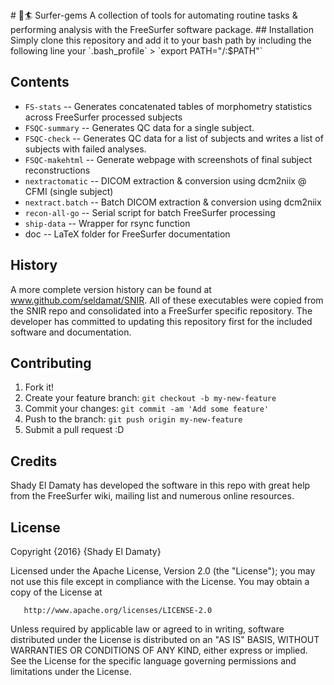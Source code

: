 <snippet>
  <content>
# 💎🏄 Surfer-gems 
A collection of tools for automating routine tasks &amp; performing analysis with the FreeSurfer software package.
## Installation
Simply clone this repository and add it to your bash path by including the following line your `.bash_profile`
> `export PATH="<PATHTOSURFERGEMS>/:$PATH"`

## Contents
- `FS-stats`       -- Generates concatenated tables of morphometry statistics across FreeSurfer processed subjects
- `FSQC-summary`   -- Generates QC data for a single subject.
- `FSQC-check`     -- Generates QC data for a list of subjects and writes a list of subjects with failed analyses.  
- `FSQC-makehtml`  -- Generate webpage with screenshots of final subject reconstructions
- `nextractomatic` -- DICOM extraction & conversion using dcm2niix @ CFMI (single subject)
- `nextract.batch` -- Batch DICOM extraction & conversion using dcm2niix
- `recon-all-go`   -- Serial script for batch FreeSurfer processing
- `ship-data`      -- Wrapper for rsync function
- doc            -- LaTeX folder for FreeSurfer documentation

## History
A more complete version history can be found at www.github.com/seldamat/SNIR.  All of these executables were copied from the SNIR repo and consolidated into a FreeSurfer specific repository.  The developer has committed to updating this repository first for the included software and documentation.

## Contributing
1. Fork it!
2. Create your feature branch: `git checkout -b my-new-feature`
3. Commit your changes: `git commit -am 'Add some feature'`
4. Push to the branch: `git push origin my-new-feature`
5. Submit a pull request :D

## Credits
Shady El Damaty has developed the software in this repo with great help from the FreeSurfer wiki, mailing list and numerous online resources.

## License
   Copyright {2016} {Shady El Damaty}

   Licensed under the Apache License, Version 2.0 (the "License");
   you may not use this file except in compliance with the License.
   You may obtain a copy of the License at

       http://www.apache.org/licenses/LICENSE-2.0

   Unless required by applicable law or agreed to in writing, software
   distributed under the License is distributed on an "AS IS" BASIS,
   WITHOUT WARRANTIES OR CONDITIONS OF ANY KIND, either express or implied.
   See the License for the specific language governing permissions and
   limitations under the License.
</content>
</snippet>
